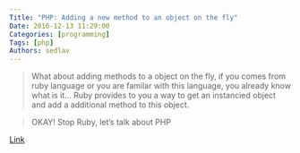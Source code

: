 ```yaml
---
Title: "PHP: Adding a new method to an object on the fly"
Date: 2016-12-13 11:29:00
Categories: [programming]
Tags: [php]
Authors: sedlav
---
```


> What about adding methods to a object on the fly, if you comes from ruby language or you are familar with this language, you already know what is it… Ruby provides to you a way to get an instancied object and add a additional method to this object.

> OKAY! Stop Ruby, let’s talk about PHP

[Link](http://cobaia.net/php/2012/12/12/php-adding-a-new-method-to-an-object-on-the-fly/)

